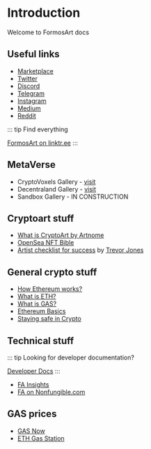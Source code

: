 # Introduction

Welcome to FormosArt docs

## Useful links

* [Marketplace](https://FormosArt.io/)
* [Twitter](https://twitter.com/FormosArt_io)
* [Discord](https://discord.gg/2whPWbq)
* [Telegram](https://t.me/FormosArt_io)
* [Instagram](https://www.instagram.com/FormosArt.io/)
* [Medium](https://medium.com/FormosArt)
* [Reddit](https://www.reddit.com/r/FormosArt/)

::: tip Find everything 

[FormosArt on linktr.ee](https://linktr.ee/FormosArt.io)
:::

## MetaVerse

* CryptoVoxels Gallery - [visit](https://www.cryptovoxels.com/play?coords=NW@212W,2U,178S)
* Decentraland Gallery - [visit](https://play.decentraland.org/?position=58%2C94)
* Sandbox Gallery - IN CONSTRUCTION

## Cryptoart stuff

* [What is CryptoArt by Artnome](https://www.artnome.com/news/2018/1/14/what-is-cryptoart?s=03)
* [OpenSea NFT Bible](https://opensea.io/blog/guides/non-fungible-tokens/)
* [Artist checklist for success](https://www.trevorjonesart.com/blog/artist-checklist-for-success) by [Trevor Jones](https://FormosArt.io/trevor-jones)

## General crypto stuff

* [How Ethereum works?](https://ethereum.org/en/learn/)
* [What is ETH?](https://ethereum.org/en/eth/)
* [What is GAS?](https://blockgeeks.com/guides/ethereum-gas/)
* [Ethereum Basics](https://docs.ethhub.io/ethereum-basics/what-is-ethereum/)
* [Staying safe in Crypto](https://support.mycrypto.com/staying-safe)

## Technical stuff

::: tip
Looking for developer documentation?

[Developer Docs](/developers)
:::

* [FA Insights](https://insights.FormosArt.io/)
* [FA on Nonfungible.com](https://nonfungible.com/market/history/FormosArt)

## GAS prices
* [GAS Now](https://www.gasnow.org/)
* [ETH Gas Station](https://ethgasstation.info/)
